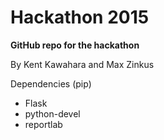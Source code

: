 Hackathon 2015
==============

**GitHub repo for the hackathon**

By Kent Kawahara and Max Zinkus

Dependencies (pip)
* Flask
* python-devel
* reportlab
